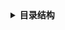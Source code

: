 <details>
  <summary><strong>目录结构</strong></summary>

<pre><code>go-gin-gorm-starter/
├─ cmd/                                           — 应用入口层（可有多个可执行程序）
│  ├─ api/
│  │  └─ main.go                                  — 用户端 API 入口：加载配置→建日志/DB→装配路由→启动/关闭
│  └─ admin/
│     └─ main.go                                  — 后台端 API 入口：同上，路由为 /admin/v1
├─ configs/                                       — 配置文件目录
│  └─ config.local.yaml                           — 本地实际配置
├─ internal/                                      — 内部实现（不导出）
│  ├─ core/                                       — 核心基础设施（横切关注：配置/DB/日志/HTTP等）
│  │  ├─ auth/jwt.go                              — JWT 工具：签发/解析自定义 Claims
│  │  ├─ cache/                                   — 缓存层（Redis + singleflight）
│  │  │  ├─ redis.go                              — Redis 客户端封装 + GetOrLoad（读穿）
│  │  │  └─ json.go                               — GetOrLoadJSON[T] JSON 序列化助手
│  │  ├─ config/config.go                         — 配置加载：Viper 读取 YAML + 环境变量覆盖
│  │  ├─ database/gorm.go                         — GORM 初始化：驱动选择、连接池、日志等级、Navicat URL→DSN 适配
│  │  ├─ logger/logger.go                         — Zap 日志构建器（控制台/文件切割、ReplaceGlobals、StdLog、Ctx）
│  │  └─ server/router.go                         — Gin 基础 Router 构造 + http.Server 构建（超时/地址拼装）
│  ├─ domain/user.go                              — 领域模型 User + 仓储接口定义（Repository Port）
│  ├─ repo/user_repo.go                           — User 仓储 GORM 实现（Repository Adapter）
│  ├─ service/user_service.go                     — 业务服务：注册、登录、查询、封禁（应用用例）
│  └─ transport/http/                             — 传输层（HTTP）
│     ├─ handler/
│     │  ├─ admin_handler.go                      — 后台端 Handler：用户列表/封禁
│     │  └─ user_handler.go                       — 用户端 Handler：注册/登录/个人资料
│     ├─ middleware/
│     │  ├─ accesslog.go                          — 访问日志（脱敏摘要）
│     │  ├─ ratelimit.go                          — 全局/按 IP 限速中间件
│     │  ├─ concurrency.go                        — 并发闸门（限制同时处理请求数）
│     │  ├─ maxbody.go                            — 限制请求体大小，保护上传/大包
│     │  ├─ metrics.go                            — Prometheus 指标（QPS/延迟/状态码）
│     │  ├─ auth_jwt.go                           — JWT 鉴权中间件（可校验角色：user/admin）
│     │  ├─ requestid.go                          — 请求 ID 中间件：注入/回传 X-Request-ID
│     │  ├─ recovery.go                           — Panic 恢复：500 兜底，防止进程崩溃
│     │  └─ timeout.go                            — 请求超时：超时自动返回 504
│     ├─ response/response.go                     — 统一响应结构：Resp{code,msg,data}
│     └─ router/
│        ├─ api.go                                — 用户端路由装配：/api/v1（健康检查/注册/登录/鉴权后 /me）
│        ├─ admin.go                              — 后台端路由装配：/admin/v1（鉴权要求 admin 角色）
│        └─ registry.go                           — 统一路由注册器（APIModule/AdminModule + 可选 Priority）
├─ migrations/
│  └─ 20250905_init.sql                           — 示例数据库迁移脚本（可放 DDL/补数据）
├─ pkg/utils/                                     — 轻量工具库（与业务无关）
│  ├─ id.go                                       — UUID 生成（用户 ID 等）
│  └─ password.go                                 — 密码哈希/校验（bcrypt）
├─ .env.example                                   — 环境变量示例（可配 CONFIG_PATH 等）
├─ go.mod                                         — Go 模块定义 + 依赖版本
├─ Makefile                                       — 常用命令：tidy/run-api/run-admin/test（跨平台稳健版）
└─ README.md                                      — 项目树形结构
</code></pre>

</details>
